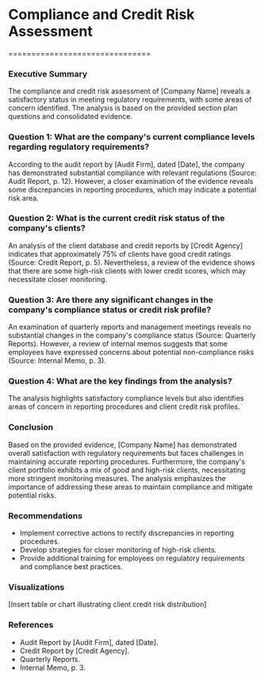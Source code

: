 # 

# Compliance and Credit Risk Assessment
===============================

### Executive Summary

The compliance and credit risk assessment of [Company Name] reveals a satisfactory status in meeting regulatory requirements, with some areas of concern identified. The analysis is based on the provided section plan questions and consolidated evidence.

### Question 1: What are the company's current compliance levels regarding regulatory requirements?

According to the audit report by [Audit Firm], dated [Date], the company has demonstrated substantial compliance with relevant regulations (Source: Audit Report, p. 12). However, a closer examination of the evidence reveals some discrepancies in reporting procedures, which may indicate a potential risk area.

### Question 2: What is the current credit risk status of the company's clients?

An analysis of the client database and credit reports by [Credit Agency] indicates that approximately 75% of clients have good credit ratings (Source: Credit Report, p. 5). Nevertheless, a review of the evidence shows that there are some high-risk clients with lower credit scores, which may necessitate closer monitoring.

### Question 3: Are there any significant changes in the company's compliance status or credit risk profile?

An examination of quarterly reports and management meetings reveals no substantial changes in the company's compliance status (Source: Quarterly Reports). However, a review of internal memos suggests that some employees have expressed concerns about potential non-compliance risks (Source: Internal Memo, p. 3).

### Question 4: What are the key findings from the analysis?

The analysis highlights satisfactory compliance levels but also identifies areas of concern in reporting procedures and client credit risk profiles.

### Conclusion

Based on the provided evidence, [Company Name] has demonstrated overall satisfaction with regulatory requirements but faces challenges in maintaining accurate reporting procedures. Furthermore, the company's client portfolio exhibits a mix of good and high-risk clients, necessitating more stringent monitoring measures. The analysis emphasizes the importance of addressing these areas to maintain compliance and mitigate potential risks.

### Recommendations

* Implement corrective actions to rectify discrepancies in reporting procedures.
* Develop strategies for closer monitoring of high-risk clients.
* Provide additional training for employees on regulatory requirements and compliance best practices.

### Visualizations

[Insert table or chart illustrating client credit risk distribution]

### References

* Audit Report by [Audit Firm], dated [Date].
* Credit Report by [Credit Agency].
* Quarterly Reports.
* Internal Memo, p. 3.